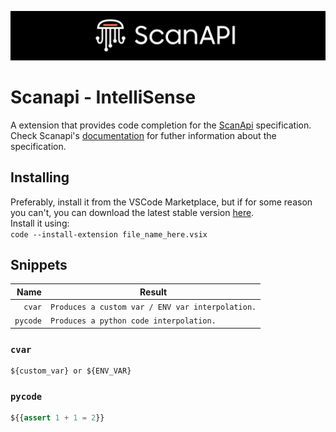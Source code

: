 ![](https://github.com/scanapi/design/raw/master/images/github-hero-dark.png)

# Scanapi - IntelliSense

A extension that provides code completion for the [ScanApi](https://github.com/scanapi/scanapi) specification.<bR>
Check Scanapi's [documentation](https://github.com/scanapi/scanapi) for futher information about the specification.

## Installing

Preferably, install it from the VSCode Marketplace, but if for some reason you can't, you can download the latest stable version [here](#).<br>
Install it using:<br>
`code --install-extension file_name_here.vsix`

## Snippets

|     Name | Result                                           |
| -------: | ------------------------------------------------ |
|   `cvar` | `Produces a custom var / ENV var interpolation.` |
| `pycode` | `Produces a python code interpolation.`          |

### `cvar`

```
${custom_var} or ${ENV_VAR}
```

### `pycode`

```python
${{assert 1 + 1 = 2}}
```
